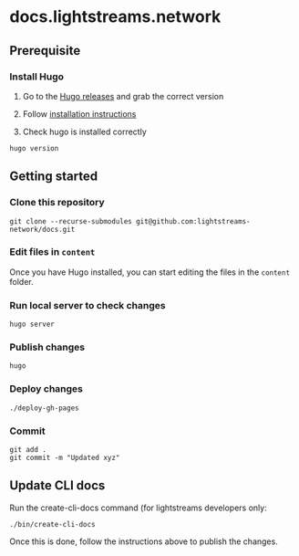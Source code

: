 # docs.lightstreams.network

## Prerequisite

### Install Hugo

1. Go to the [Hugo releases](https://github.com/gohugoio/hugo/releases) and grab the
correct version

2. Follow [installation instructions](https://gohugo.io/getting-started/installing)

3. Check hugo is installed correctly

```
hugo version
```

## Getting started

### Clone this repository
```
git clone --recurse-submodules git@github.com:lightstreams-network/docs.git
```

### Edit files in `content`
Once you have Hugo installed, you can start editing the files in the `content`
folder.

### Run local server to check changes
```
hugo server
```

### Publish changes
```
hugo
```

### Deploy changes

```
./deploy-gh-pages
```

### Commit

```
git add .
git commit -m "Updated xyz"
```

## Update CLI docs

Run the create-cli-docs command (for lightstreams developers only:
```
./bin/create-cli-docs
```
Once this is done, follow the instructions above to publish the changes.

